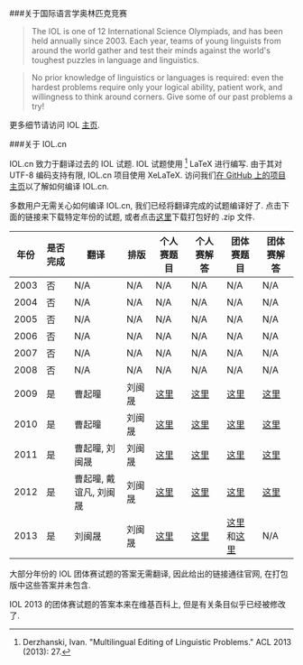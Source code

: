 ###关于国际语言学奥林匹克竞赛

> The IOL is one of 12 International Science Olympiads, and has been held annually since 2003. Each year, teams of young linguists from around the world gather and test their minds against the world's toughest puzzles in language and linguistics.

> No prior knowledge of linguistics or languages is required: even the hardest problems require only your logical ability, patient work, and willingness to think around corners. Give some of our past problems a try!

更多细节请访问 IOL [主页](http://ioling.org).

###关于 IOL.cn

IOL.cn 致力于翻译过去的 IOL 试题. IOL 试题使用 [^1] LaTeX 进行编写. 由于其对 UTF-8 编码支持有限, IOL.cn 项目使用 XeLaTeX. 访问我们[在 GitHub 上的项目主页](https://github.com/notcome/IOL.cn)以了解如何编译 IOL.cn.

多数用户无需关心如何编译 IOL.cn, 我们已经将翻译完成的试题编译好了. 点击下面的链接来下载特定年份的试题, 或者点击[这里](/PDFs/IOL.cn.zip)下载打包好的 .zip 文件.

年份 | 是否完成 | 翻译 | 排版 | 个人赛题目 | 个人赛解答 | 团体赛题目 | 团体赛解答
--- | --- | --- | --- | --- | --- | --- | --- 
2003 | 否 | N/A | N/A | N/A | N/A | N/A | N/A
2004 | 否 | N/A | N/A | N/A | N/A | N/A | N/A
2005 | 否 | N/A | N/A | N/A | N/A | N/A | N/A
2006 | 否 | N/A | N/A | N/A | N/A | N/A | N/A
2007 | 否 | N/A | N/A | N/A | N/A | N/A | N/A
2008 | 否 | N/A | N/A | N/A | N/A | N/A | N/A
2009 | 是 | 曹起曈 | 刘闽晟 | [这里](/PDFs/iol-2009-indiv-prob.cn.pdf) | [这里](/PDFs/iol-2009-indiv-solu.cn.pdf) | [这里](/PDFs/iol-2009-team-prob.cn.pdf) | [这里](http://www.ioling.org/booklets/iol-2009-team-sol.en.pdf) 
2010 | 是 | 曹起曈 | 刘闽晟 | [这里](/PDFs/iol-2010-indiv-prob.cn.pdf) | [这里](/PDFs/iol-2010-indiv-solu.cn.pdf) | [这里](/PDFs/iol-2010-team-prob.cn.pdf) | [这里](http://www.ioling.org/booklets/iol-2010-team-sol.en.pdf)
2011 | 是 | 曹起曈, 刘闽晟 | 刘闽晟 | [这里](/PDFs/iol-2011-indiv-prob.cn.pdf) | [这里](/PDFs/iol-2011-indiv-solu.cn.pdf) | [这里](/PDFs/iol-2011-team-prob.cn.pdf) | [这里](/PDFs/iol-2011-team-solu.cn.pdf) 
2012 | 是 | 曹起曈, 戴谊凡, 刘闽晟 | 刘闽晟 | [这里](/PDFs/iol-2012-indiv-prob.cn.pdf) | [这里](/PDFs/iol-2012-indiv-solu.cn.pdf) | [这里](/PDFs/iol-2012-team-prob.cn.pdf) | [这里](http://www.ioling.org/booklets/iol-2012-team-sol.en.pdf)
2013 | 是 | 刘闽晟 | 刘闽晟 | [这里](/PDFs/iol-2013-indiv-prob.cn.pdf) | [这里](/PDFs/iol-2013-indiv-solu.cn.pdf) | [这里](/PDFs/iol-2013-team-prob.cn.pdf)和[这里](/PDFs/iol-2013-team-data.cn.pdf) | N/A

大部分年份的 IOL 团体赛试题的答案无需翻译, 因此给出的链接通往官网, 在打包版中这些答案并未包含.

IOL 2013 的团体赛试题的答案本来在维基百科上, 但是有关条目似乎已经被修改了.

[^1]:Derzhanski, Ivan. "Multilingual Editing of Linguistic Problems." ACL 2013 (2013): 27.
